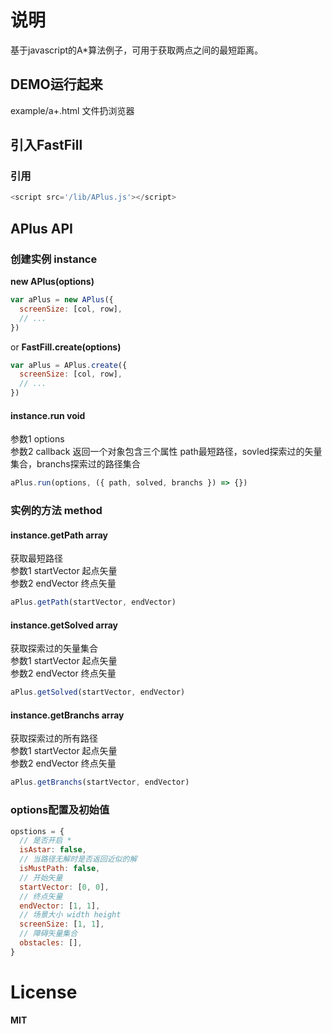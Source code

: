 # 说明

基于javascript的A*算法例子，可用于获取两点之间的最短距离。<br/>

## DEMO运行起来
example/a+.html 文件扔浏览器<br/>

## 引入FastFill

### 引用
```javascript
<script src='/lib/APlus.js'></script>
```

## APlus API

### 创建实例 instance
__new APlus(options)__
```javascript
var aPlus = new APlus({
  screenSize: [col, row],
  // ...
})
```
or
__FastFill.create(options)__
```javascript
var aPlus = APlus.create({
  screenSize: [col, row],
  // ...
})
```  

#### instance.run void
参数1 options<br/>
参数2 callback 返回一个对象包含三个属性 path最短路径，sovled探索过的矢量集合，branchs探索过的路径集合
```javascript
aPlus.run(options, ({ path, solved, branchs }) => {})
```  

### 实例的方法 method  
#### instance.getPath array
获取最短路径<br/>
参数1 startVector 起点矢量<br/>
参数2 endVector 终点矢量
```javascript
aPlus.getPath(startVector, endVector)
```  

#### instance.getSolved array
获取探索过的矢量集合<br/>
参数1 startVector 起点矢量<br/>
参数2 endVector 终点矢量
```javascript
aPlus.getSolved(startVector, endVector)
```  

#### instance.getBranchs array
获取探索过的所有路径<br/>
参数1 startVector 起点矢量<br/>
参数2 endVector 终点矢量
```javascript
aPlus.getBranchs(startVector, endVector)
```  

### options配置及初始值
```javascript
opstions = {
  // 是否开启 *
  isAstar: false,
  // 当路径无解时是否返回近似的解
  isMustPath: false,
  // 开始矢量
  startVector: [0, 0],
  // 终点矢量
  endVector: [1, 1],
  // 场景大小 width height
  screenSize: [1, 1],
  // 障碍矢量集合
  obstacles: [],
}
```  

# License
__MIT__
